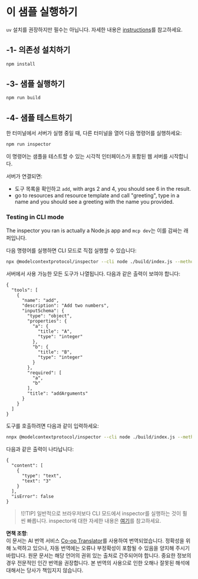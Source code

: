 <!--
CO_OP_TRANSLATOR_METADATA:
{
  "original_hash": "ac67652abc453e2a7e2c75cd7a8897ae",
  "translation_date": "2025-05-16T15:10:38+00:00",
  "source_file": "03-GettingStarted/01-first-server/solution/typescript/README.md",
  "language_code": "ko"
}
-->
# 이 샘플 실행하기

`uv` 설치를 권장하지만 필수는 아닙니다. 자세한 내용은 [instructions](https://docs.astral.sh/uv/#highlights)를 참고하세요.

## -1- 의존성 설치하기

```bash
npm install
```

## -3- 샘플 실행하기

```bash
npm run build
```

## -4- 샘플 테스트하기

한 터미널에서 서버가 실행 중일 때, 다른 터미널을 열어 다음 명령어를 실행하세요:

```bash
npm run inspector
```

이 명령어는 샘플을 테스트할 수 있는 시각적 인터페이스가 포함된 웹 서버를 시작합니다.

서버가 연결되면:

- 도구 목록을 확인하고 `add`, with args 2 and 4, you should see 6 in the result.
- go to resources and resource template and call "greeting", type in a name and you should see a greeting with the name you provided.

### Testing in CLI mode

The inspector you ran is actually a Node.js app and `mcp dev`는 이를 감싸는 래퍼입니다.

다음 명령어를 실행하면 CLI 모드로 직접 실행할 수 있습니다:

```bash
npx @modelcontextprotocol/inspector --cli node ./build/index.js --method tools/list
```

서버에서 사용 가능한 모든 도구가 나열됩니다. 다음과 같은 출력이 보여야 합니다:

```text
{
  "tools": [
    {
      "name": "add",
      "description": "Add two numbers",
      "inputSchema": {
        "type": "object",
        "properties": {
          "a": {
            "title": "A",
            "type": "integer"
          },
          "b": {
            "title": "B",
            "type": "integer"
          }
        },
        "required": [
          "a",
          "b"
        ],
        "title": "addArguments"
      }
    }
  ]
}
```

도구를 호출하려면 다음과 같이 입력하세요:

```bash
nnpx @modelcontextprotocol/inspector --cli node ./build/index.js --method tools/call --tool-name add --tool-arg a=1 --tool-arg b=2
```

다음과 같은 출력이 나타납니다:

```text
{
  "content": [
    {
      "type": "text",
      "text": "3"
    }
  ],
  "isError": false
}
```

> ![!TIP]
> 일반적으로 브라우저보다 CLI 모드에서 inspector를 실행하는 것이 훨씬 빠릅니다.
> inspector에 대한 자세한 내용은 [여기](https://github.com/modelcontextprotocol/inspector)를 참고하세요.

**면책 조항**:  
이 문서는 AI 번역 서비스 [Co-op Translator](https://github.com/Azure/co-op-translator)를 사용하여 번역되었습니다. 정확성을 위해 노력하고 있으나, 자동 번역에는 오류나 부정확성이 포함될 수 있음을 양지해 주시기 바랍니다. 원문 문서는 해당 언어의 권위 있는 출처로 간주되어야 합니다. 중요한 정보의 경우 전문적인 인간 번역을 권장합니다. 본 번역의 사용으로 인한 오해나 잘못된 해석에 대해서는 당사가 책임지지 않습니다.